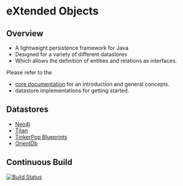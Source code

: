 # eXtended Objects

## Overview

* A lightweight persistence framework for Java
* Designed for a variety of different datastores
* Which allows the definition of entities and relations as interfaces.

Please refer to the
* [core documentation](https://github.com/buschmais/xo/blob/master/doc/src/main/asciidoc/index.asciidoc) for an introduction and general concepts.
* datastore implementations for getting started.

## Datastores

* [Neo4j](https://github.com/buschmais/xo/blob/master/neo4j/src/main/asciidoc/index.asciidoc)
* [Titan](https://github.com/PureSolTechnologies/extended-objects-titan)
* [TinkerPop Blueprints](https://github.com/BluWings/xo-tinkerpop-blueprints)
* [OrientDb](https://github.com/BluWings/xo-orientdb)

## Continuous Build
[![Build Status](https://travis-ci.org/buschmais/extended-objects.png)](https://travis-ci.org/buschmais/extended-objects)

